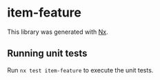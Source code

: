# item-feature

This library was generated with [Nx](https://nx.dev).

## Running unit tests

Run `nx test item-feature` to execute the unit tests.
